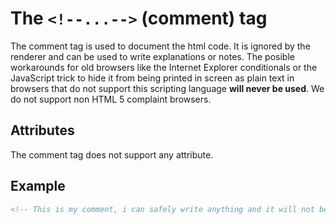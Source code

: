 # The `<!--...-->` (comment) tag
The comment tag is used to document the html code. It is ignored by the renderer and can be used to write explanations or notes.
The posible workarounds for old browsers like the Internet Explorer conditionals or the JavaScript trick to hide it from being printed in screen as plain text in browsers that do not support this scripting language **will never be used**. We do not support non HTML 5 complaint browsers.

## Attributes
The comment tag does not support any attribute.

## Example
```html
<!-- This is my comment, i can safely write anything and it will not be displayed because the renderer will skip this content -->
```
